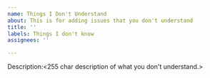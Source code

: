 ```yaml
---
name: Things I Don't Understand
about: This is for adding issues that you don't understand
title: ''
labels: Things I don't know
assignees: ''

---
```


Description:<255 char description of what you don't understand.>
